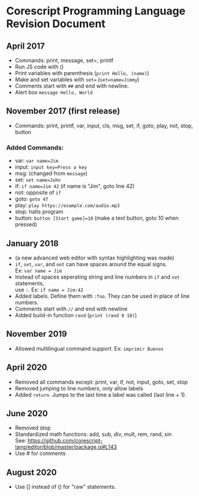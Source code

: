 # Corescript Programming Language Revision Document

## April 2017
- Commands: print, message, set=, printf
- Run JS code with ()
- Print variables with parenthesis (`print Hello, (name)`)
- Make and set variables with `set=` (`set=name=Jimmy`)
- Comments start with `##` and end with newline.
- Alert box `message Hello, World`

## November 2017 (first release)
- Commands: print, printf, var, input, cls, msg, set, if, goto, play, not, stop, button
### Added Commands:
- var: `var name=Jim`
- input: `input key=Press a key`
- msg: (changed from `message`)
- set: `set name=John`
- if: `if name=Jim 42` (if name is "Jim", goto line 42)
- not: opposite of `if`
- goto: `goto 47`
- play: `play https://example.com/audio.mp3`
- stop: halts program
- button: `button [Start game]=10` (make a text button, goto 10 when pressed)

## January 2018
- (a new advanced web editor with syntax highlighting was made)
- `if`, `set`, `var`, and `not` can have spaces around the equal signs.  
Ex: `var name = Jim`
- Instead of spaces seperating string and line numbers in `if` and `not` statements,  
use `:`. Ex: `if name = Jim:42`
- Added labels. Define them with `:foo`. They can be used in place of line numbers.
- Comments start with `//` and end with newline
- Added build-in function `rand` (`print (rand 0 10)`)

## November 2019
- Allowed multilingual command support. Ex: `imprimir Buenos`

## April 2020
- Removed all commands except: print, var, if, not, input, goto, set, stop
- Removed jumping to line numbers, only allow labels
- Added `return`. Jumps to the last time a label was called (last line + 1).  

## June 2020
- Removed stop
- Standardized math functions: add, sub, div, mult, rem, rand, sin  
See: https://github.com/corescript-lang/editor/blob/master/package.js#L143
- Use # for comments

## August 2020
- Use [] instead of () for "raw" statements.
